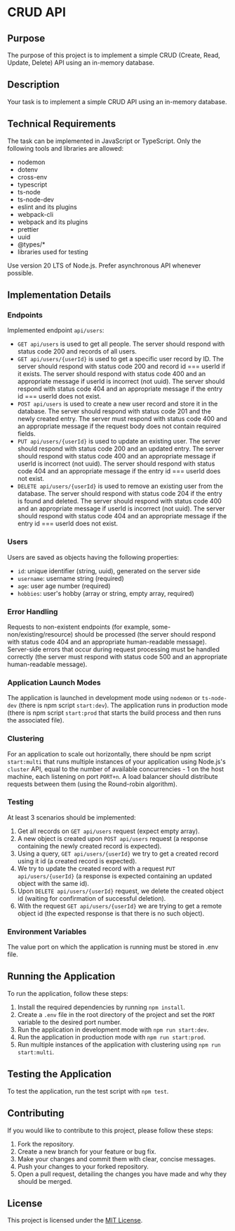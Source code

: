 # CRUD API

## Purpose

The purpose of this project is to implement a simple CRUD (Create, Read, Update, Delete) API using an in-memory database.

## Description

Your task is to implement a simple CRUD API using an in-memory database.

## Technical Requirements

The task can be implemented in JavaScript or TypeScript.
Only the following tools and libraries are allowed:

- nodemon
- dotenv
- cross-env
- typescript
- ts-node
- ts-node-dev
- eslint and its plugins
- webpack-cli
- webpack and its plugins
- prettier
- uuid
- @types/\*
- libraries used for testing

Use version 20 LTS of Node.js.
Prefer asynchronous API whenever possible.

## Implementation Details

### Endpoints

Implemented endpoint `api/users`:

- `GET api/users` is used to get all people. The server should respond with status code 200 and records of all users.
- `GET api/users/{userId}` is used to get a specific user record by ID. The server should respond with status code 200 and record id === userId if it exists. The server should respond with status code 400 and an appropriate message if userId is incorrect (not uuid). The server should respond with status code 404 and an appropriate message if the entry id === userId does not exist.
- `POST api/users` is used to create a new user record and store it in the database. The server should respond with status code 201 and the newly created entry. The server must respond with status code 400 and an appropriate message if the request body does not contain required fields.
- `PUT api/users/{userId}` is used to update an existing user. The server should respond with status code 200 and an updated entry. The server should respond with status code 400 and an appropriate message if userId is incorrect (not uuid). The server should respond with status code 404 and an appropriate message if the entry id === userId does not exist.
- `DELETE api/users/{userId}` is used to remove an existing user from the database. The server should respond with status code 204 if the entry is found and deleted. The server should respond with status code 400 and an appropriate message if userId is incorrect (not uuid). The server should respond with status code 404 and an appropriate message if the entry id === userId does not exist.

### Users

Users are saved as objects having the following properties:

- `id`: unique identifier (string, uuid), generated on the server side
- `username`: username string (required)
- `age`: user age number (required)
- `hobbies`: user's hobby (array or string, empty array, required)

### Error Handling

Requests to non-existent endpoints (for example, some-non/existing/resource) should be processed (the server should respond with status code 404 and an appropriate human-readable message).
Server-side errors that occur during request processing must be handled correctly (the server must respond with status code 500 and an appropriate human-readable message).

### Application Launch Modes

The application is launched in development mode using `nodemon` or `ts-node-dev` (there is npm script `start:dev`).
The application runs in production mode (there is npm script `start:prod` that starts the build process and then runs the associated file).

### Clustering

For an application to scale out horizontally, there should be npm script `start:multi` that runs multiple instances of your application using Node.js's `cluster` API, equal to the number of available concurrencies - 1 on the host machine, each listening on port `PORT+n`. A load balancer should distribute requests between them (using the Round-robin algorithm).

### Testing

At least 3 scenarios should be implemented:

1. Get all records on `GET api/users` request (expect empty array).
2. A new object is created upon `POST api/users` request (a response containing the newly created record is expected).
3. Using a query, `GET api/users/{userId}` we try to get a created record using it id (a created record is expected).
4. We try to update the created record with a request `PUT api/users/{userId}` (a response is expected containing an updated object with the same id).
5. Upon `DELETE api/users/{userId}` request, we delete the created object id (waiting for confirmation of successful deletion).
6. With the request `GET api/users/{userId}` we are trying to get a remote object id (the expected response is that there is no such object).

### Environment Variables

The value port on which the application is running must be stored in .env file.

## Running the Application

To run the application, follow these steps:

1. Install the required dependencies by running `npm install`.
2. Create a `.env` file in the root directory of the project and set the `PORT` variable to the desired port number.
3. Run the application in development mode with `npm run start:dev`.
4. Run the application in production mode with `npm run start:prod`.
5. Run multiple instances of the application with clustering using `npm run start:multi`.

## Testing the Application

To test the application, run the test script with `npm test`.

## Contributing

If you would like to contribute to this project, please follow these steps:

1. Fork the repository.
2. Create a new branch for your feature or bug fix.
3. Make your changes and commit them with clear, concise messages.
4. Push your changes to your forked repository.
5. Open a pull request, detailing the changes you have made and why they should be merged.

## License

This project is licensed under the [MIT License](LICENSE).
